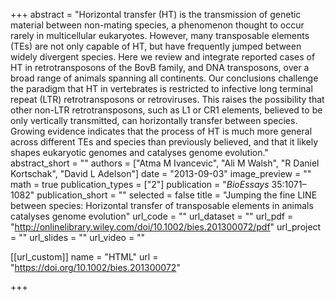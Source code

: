 +++
abstract = "Horizontal transfer (HT) is the transmission of genetic material between non-mating species, a phenomenon thought to occur rarely in multicellular eukaryotes. However, many transposable elements (TEs) are not only capable of HT, but have frequently jumped between widely divergent species. Here we review and integrate reported cases of HT in retrotransposons of the BovB family, and DNA transposons, over a broad range of animals spanning all continents. Our conclusions challenge the paradigm that HT in vertebrates is restricted to infective long terminal repeat (LTR) retrotransposons or retroviruses. This raises the possibility that other non-LTR retrotransposons, such as L1 or CR1 elements, believed to be only vertically transmitted, can horizontally transfer between species. Growing evidence indicates that the process of HT is much more general across different TEs and species than previously believed, and that it likely shapes eukaryotic genomes and catalyses genome evolution."
abstract_short = ""
authors = ["Atma M Ivancevic", "Ali M Walsh", "R Daniel Kortschak", "David L Adelson"]
date = "2013-09-03"
image_preview = ""
math = true
publication_types = ["2"]
publication = "*BioEssays* 35:1071–1082"
publication_short = ""
selected = false
title = "Jumping the fine LINE between species: Horizontal transfer of transposable elements in animals catalyses genome evolution"
url_code = ""
url_dataset = ""
url_pdf = "http://onlinelibrary.wiley.com/doi/10.1002/bies.201300072/pdf"
url_project = ""
url_slides = ""
url_video = ""

[[url_custom]]
name = "HTML"
url = "https://doi.org/10.1002/bies.201300072"

+++

